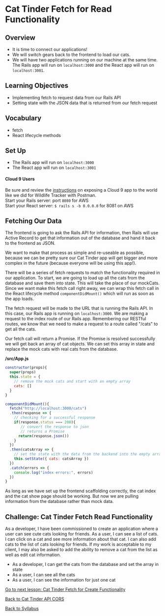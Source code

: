# Cat Tinder Fetch for Read Functionality

## Overview
- It is time to connect our applications!
- We will switch gears back to the frontend to load our cats.
- We will have two applications running on our machine at the same time. The Rails app will run on `localhost:3000` and the React app will run on `localhost:3001`.

## Learning Objectives
- Implementing fetch to request data from our Rails API
- Setting state with the JSON data that is returned from our fetch request

## Vocabulary
- fetch
- React lifecycle methods

## Set Up
- The Rails app will run on `localhost:3000`
- The React app will run on `localhost:3001`

#### Cloud 9 Users
Be sure and review the [instructions](../../Rails-C&V/postman.md) on exposing a Cloud 9 app to the world like we did for Wildlife Tracker with Postman.  
Start your Rails server: port `8080` for AWS  
Start your React server: `$ rails s -b 0.0.0.0` for 8081 on AWS

## Fetching Our Data
The frontend is going to ask the Rails API for information, then Rails will use Active Record to get that information out of the database and hand it back to the frontend as JSON.

We want to make that process as simple and re-useable as possible, because we can be pretty sure our Cat Tinder app will get bigger and more complex in the future (because everyone will be using this app!).

There will be a series of fetch requests to match the functionality required in our application. To start, we are going to load up all the cats from the database and save them into state. This will take the place of our mockCats. Since we want make this fetch call right away, we can wrap this fetch call in the React lifecycle method `componentDidMount()` which will run as soon as the app loads.

The fetch request will be made to the URL that is running the Rails API. In this case, our Rails app is running on `localhost:3000`. We are making a request to the index route of our Rails app. Remembering our RESTful routes, we know that we need to make a request to a route called "/cats" to get all the cats.

Our fetch call will return a Promise. If the Promise is resolved successfully we will get back an array of cat objects. We can set this array in state and replace the mock cats with real cats from the database.

**/src/App.js**
```javascript
constructor(props){
  super(props)
  this.state = {
    // remove the mock cats and start with an empty array
    cats: []
  }
}

componentDidMount(){
  fetch("http://localhost:3000/cats")
  .then(response => {
    // checking for a successful response
    if(response.status === 200){
       // convert the response to json
       // returns a Promise
      return(response.json())
    }
  })
  .then(catsArray => {
    // set the state with the data from the backend into the empty array
    this.setState({ cats: catsArray })
  })
  .catch(errors => {
    console.log("index errors:", errors)
  })
}
```

As long as we have set up the frontend scaffolding correctly, the cat index and the cat show page should be working. But now we are pulling information from the database rather than mock data.


## Challenge: Cat Tinder Fetch Read Functionality
As a developer, I have been commissioned to create an application where a user can see cute cats looking for friends. As a user, I can see a list of cats. I can click on a cat and see more information about that cat. I can also add cats to the list of cats looking for friends. If my work is acceptable to my client, I may also be asked to add the ability to remove a cat from the list as well as edit cat information.

- As a developer, I can get the cats from the database and set the array in state
- As a user, I can see all the cats
- As a user, I can see the information for just one cat

[ Go to next lesson: Cat Tinder Fetch for Create Functionality ](./fetch-create.md)

[ Back to Cat Tinder API CORS ](../backend/CORS.md)

[ Back to Syllabus ](../../README.md)
